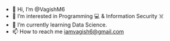 - 👋 Hi, I’m @VagishM6
- 👀 I’m interested in Programming 💻 & Information Security ☠️
- 🌱 I’m currently learning Data Science.
- 📫 How to reach me iamvagish6@gmail.com

<!---
VagishM6/VagishM6 is a ✨ special ✨ repository because its `README.md` (this file) appears on your GitHub profile.
You can click the Preview link to take a look at your changes.
--->
